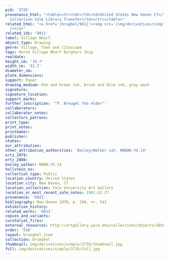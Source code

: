 ```yaml
---
pid: '3735'
provenance_html: "<table><tr><td></td><td>United States New Haven CT</td><td>Egmont
  Collection Yale Library Transfer</td></tr></table>"
related_html: "<a href='/brughel/9811'><img src='/img/derivatives/simple/9811/thumbnail.jpg'
  /></a>"
related_ids: '9811'
label: Village Wharf
object_type: Drawing
genre: Village, Town and Cityscape
tags: Horse Village Wharf Burghers Ship
realdate: 
height_cm: '19.7'
width_cm: '31.7'
diameter_cm: 
plate_dimensions: 
support: Paper
drawing_medium: Pen and brown ink, brush and blue ink, gray wash
signature: 
signature_location: 
support_marks: 
further_inscription: '"P. Breugel the elder"'
collaborators: 
collaborator_notes: 
collectors_patrons: 
print_type: 
print_notes: 
printmaker: 
publisher: 
states: 
our_attribution: 
other_attribution_authorities: 'Bailey/Walker cat. #NEWH.YU.14'
ertz_1979: 
ertz_2008: 
bailey_walker: NEWH.YU.14
hollstein_no: 
collection_type: Public
location_country: United States
location_city: New Haven, CT
location_collection: Yale University Art Gallery
location_or_most_recent_sale_notes: 1961.62.27
provenance: '6921'
bibliography: New Haven 1970, p. 294, nr. 541
exhibition_history: 
related_works: '9811'
copies_and_variants: 
curatorial_files: 
external_resources: http://artgallery.yale.edu/collections/objects/58560
order: '518'
layout: brueghel_item
collection: brueghel
thumbnail: img/derivatives/simple/3735/thumbnail.jpg
full: img/derivatives/simple/3735/full.jpg
---
```

